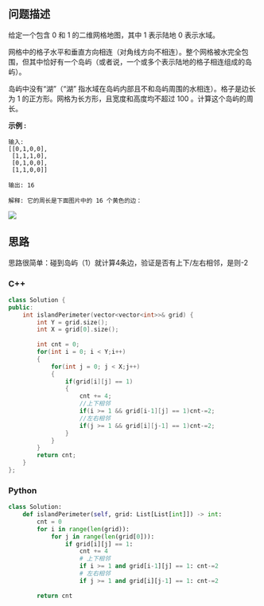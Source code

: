## 问题描述

给定一个包含 0 和 1 的二维网格地图，其中 1 表示陆地 0 表示水域。

网格中的格子水平和垂直方向相连（对角线方向不相连）。整个网格被水完全包围，但其中恰好有一个岛屿（或者说，一个或多个表示陆地的格子相连组成的岛屿）。

岛屿中没有“湖”（“湖” 指水域在岛屿内部且不和岛屿周围的水相连）。格子是边长为 1 的正方形。网格为长方形，且宽度和高度均不超过 100 。计算这个岛屿的周长。

 

**示例 :**

```
输入:
[[0,1,0,0],
 [1,1,1,0],
 [0,1,0,0],
 [1,1,0,0]]

输出: 16

解释: 它的周长是下面图片中的 16 个黄色的边：
```

![](https://kongjhong-image.oss-cn-beijing.aliyuncs.com/img/20190508123456.png)

## 思路

思路很简单：碰到岛屿（1）就计算4条边，验证是否有上下/左右相邻，是则-2

### C++

```CPP
class Solution {
public:
    int islandPerimeter(vector<vector<int>>& grid) {
        int Y = grid.size();
        int X = grid[0].size();
        
        int cnt = 0;
        for(int i = 0; i < Y;i++)
        {
            for(int j = 0; j < X;j++)
            {
                if(grid[i][j] == 1)
                {
                    cnt += 4;
                    //上下相邻
                    if(i >= 1 && grid[i-1][j] == 1)cnt-=2;
                    //左右相邻
                    if(j >= 1 && grid[i][j-1] == 1)cnt-=2;
                }
            }
        }   
        return cnt;
    }
};
```

### Python

```Python
class Solution:
    def islandPerimeter(self, grid: List[List[int]]) -> int:
        cnt = 0
        for i in range(len(grid)):
            for j in range(len(grid[0])):
                if grid[i][j] == 1:
                    cnt += 4
                    # 上下相邻
                    if i >= 1 and grid[i-1][j] == 1: cnt-=2
                    # 左右相邻
                    if j >= 1 and grid[i][j-1] == 1: cnt-=2
                        
        return cnt  
```

